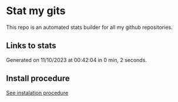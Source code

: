 # Stat my gits

This repo is an automated stats builder for all my github repositories.

## Links to stats


Generated on 11/10/2023 at 00:42:04 in 0 min, 2 seconds.

## Install procedure

[See instalation procedure](./src/install.md)
